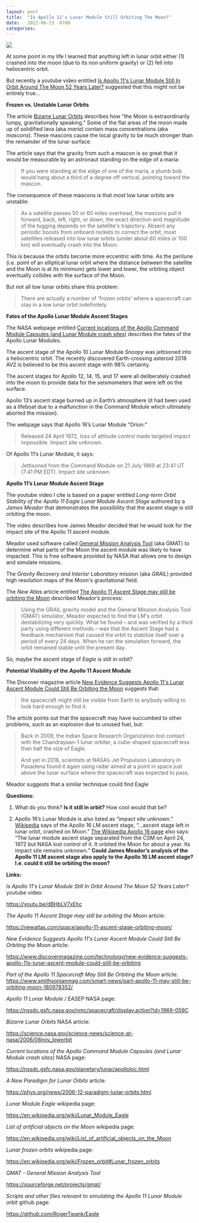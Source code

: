 ```yaml
---
layout: post
title:  "Is Apollo 11's Lunar Module Still Orbiting The Moon?"
date:   2022-08-13 -0700
categories:
---
```

![](/mysteries/images/Apollo11AscentStage.jpg)

At some point in my life I learned that anything left in lunar orbit either (1) crashed into the moon (due to its non uniform gravity) or (2) fell into heliocentric orbit.


But recently a youtube video entitled [Is Apollo 11's Lunar Module Still In Orbit Around The Moon 52 Years Later?](https://youtu.be/dBHbLV7xEhc) suggested that this might not be entirely true…



**Frozen vs. Unstable Lunar Orbits**


The article [Bizarre Lunar Orbits](https://science.nasa.gov/science-news/science-at-nasa/2006/06nov_loworbit) describes how “the Moon is extraordinarily lumpy, gravitationally speaking.”  Some of the flat areas of the moon made up of solidified lava (aka *maria*) contain mass concentrations (aka *mascons*).  These mascons cause the local gravity to be much stronger than the remainder of the lunar surface.


The article says that the gravity from such a mascon is so great that it would be measurable by an astronaut standing on the edge of a maria:

> If you were standing at the edge of one of the maria, a plumb bob would hang about a third of a degree off vertical, pointing toward the mascon.


The consequence of these mascons is that *most* low lunar orbits are unstable:

> As a satellite passes 50 or 60 miles overhead, the mascons pull it forward, back, left, right, or down, the exact direction and magnitude of the tugging depends on the satellite's trajectory. Absent any periodic boosts from onboard rockets to correct the orbit, most satellites released into low lunar orbits (under about 60 miles or 100 km) will eventually crash into the Moon.


This is because the orbits become more eccentric with time.  As the perilune (i.e. point of an elliptical lunar orbit where the distance between the satellite and the Moon is at its minimum) gets lower and lower, the orbiting object eventually collides with the surface of the Moon.


But not all low lunar orbits share this problem:

> There are actually a number of 'frozen orbits' where a spacecraft can stay in a low lunar orbit indefinitely.



**Fates of the Apollo Lunar Module Ascent Stages**


The NASA webpage entitled [Current locations of the Apollo Command Module Capsules (and Lunar Module crash sites)](https://nssdc.gsfc.nasa.gov/planetary/lunar/apolloloc.html) describes the fates of the Apollo Lunar Modules.


The ascent stage of the Apollo 10 Lunar Module *Snoopy* was jettisoned into a heliocentric orbit.  The recently discovered Earth-crossing asteroid 2018 AV2 is believed to be this ascent stage with 98% certainty.


The ascent stages for Apollo 12, 14, 15, and 17 were all deliberately crashed into the moon to provide data for the seismometers that were left on the surface.


Apollo 13’s ascent stage burned up in Earth’s atmosphere (it had been used as a lifeboat due to a malfunction in the Command Module which ultimately aborted the mission).


The webpage says that Apollo 16’s Lunar Module “Orion:”

> Released 24 April 1972, loss of attitude control made targeted impact impossible.  Impact site unknown.


Of Apollo 11’s Lunar Module, it says:

> Jettisoned from the Command Module on 21 July 1969 at 23:41 UT (7:41 PM EDT).  Impact site unknown.

**Apollo 11’s Lunar Module Ascent Stage**


The youtube video I cite is based on a paper entitled *Long-term Orbit Stability of the Apollo 11 Eagle Lunar Module Ascent Stage* authored by a *James Meador* that demonstrates the possibility that the ascent stage is still orbiting the moon.


The video describes how James Meador decided that he would look for the impact site of the Apollo 11 ascent module.


Meador used software called [General Mission Analysis Tool](https://sourceforge.net/projects/gmat/) (aka GMAT) to determine what parts of the Moon the ascent module was likely to have impacted.  This is free software provided by NASA that allows one to design and simulate missions.


The *Gravity Recovery and Interior Laboratory* mission (aka *GRAIL*) provided high resolution maps of the Moon's gravitational field.


The *New Atlas* article entitled [The Apollo 11 Ascent Stage may still be orbiting the Moon](https://newatlas.com/space/apollo-11-ascent-stage-orbiting-moon/) described Meador’s process:

> Using the GRAIL gravity model and the General Mission Analysis Tool (GMAT) simulator, Meador expected to find the LM's orbit destabilizing very quickly. What he found – and was verified by a third party using different methods – was that the Ascent Stage had a feedback mechanism that caused the orbit to stabilize itself over a period of every 24 days. When he ran the simulation forward, the orbit remained stable until the present day.


So, maybe the ascent stage of *Eagle* is still in orbit?









**Potential Visibility of the Apollo 11 Ascent Module**

The Discover magazine article [New Evidence Suggests Apollo 11's Lunar Ascent Module Could Still Be Orbiting the Moon](https://www.discovermagazine.com/technology/new-evidence-suggests-apollo-11s-lunar-ascent-module-could-still-be-orbiting) suggests that:

> the spacecraft might still be visible from Earth to anybody willing to look hard enough to find it.


The article points out that the spacecraft may have succumbed to other problems, such as an explosion due to unused fuel, but:

> Back in 2009, the Indian Space Research Organization lost contact with the Chandrayaan-1 lunar orbiter, a cube-shaped spacecraft less than half the size of Eagle.
> 
> And yet in 2016, scientists at NASA’s Jet Propulsion Laboratory in Pasadena found it again using radar aimed at a point in space just above the lunar surface where the spacecraft was expected to pass.


Meador suggests that a similar technique could find Eagle









**Questions:**


1. What do you think?  **Is it still in orbit?**  How cool would that be?

1. Apollo 16’s Lunar Module is also listed as “impact site unknown.”  [Wikipedia](https://en.wikipedia.org/wiki/Apollo_Lunar_Module#Lunar_modules_produced) says of the Apollo 16 LM ascent stage, “...ascent stage left in lunar orbit, crashed on Moon.”  [The Wikipedia Apollo 16 page](https://en.wikipedia.org/wiki/Apollo_16#Locations_of_spacecraft_and_other_equipment) also says:  “The lunar module ascent stage separated from the CSM on April 24, 1972 but NASA lost control of it.  It orbited the Moon for about a year.  Its impact site remains unknown.”  **Could James Meador’s analysis of the Apollo 11 LM ascent stage also apply to the Apollo 16 LM ascent stage?  I.e. could it still be orbiting the moon?**











**Links:**


*Is Apollo 11's Lunar Module Still In Orbit Around The Moon 52 Years Later?* youtube video:

<https://youtu.be/dBHbLV7xEhc>


*The Apollo 11 Ascent Stage may still be orbiting the Moon* article:

<https://newatlas.com/space/apollo-11-ascent-stage-orbiting-moon/>


*New Evidence Suggests Apollo 11's Lunar Ascent Module Could Still Be Orbiting the Moon* article:

<https://www.discovermagazine.com/technology/new-evidence-suggests-apollo-11s-lunar-ascent-module-could-still-be-orbiting>


*Part of the Apollo 11 Spacecraft May Still Be Orbiting the Moon* article:
<https://www.smithsonianmag.com/smart-news/part-apollo-11-may-still-be-orbiting-moon-180978352/>


*Apollo 11 Lunar Module / EASEP* NASA page:

<https://nssdc.gsfc.nasa.gov/nmc/spacecraft/display.action?id=1969-059C>



*Bizarre Lunar Orbits* NASA article:

<https://science.nasa.gov/science-news/science-at-nasa/2006/06nov_loworbit>


*Current locations of the Apollo Command Module Capsules (and Lunar Module crash sites)* NASA page:

<https://nssdc.gsfc.nasa.gov/planetary/lunar/apolloloc.html>



*A New Paradigm for Lunar Orbits* article:

<https://phys.org/news/2006-12-paradigm-lunar-orbits.html>



*Lunar Module Eagle* wikipedia page:

<https://en.wikipedia.org/wiki/Lunar_Module_Eagle>


*List of artificial objects on the Moon* wikipedia page:

<https://en.wikipedia.org/wiki/List_of_artificial_objects_on_the_Moon>



*Lunar frozen orbits* wikipedia page:

<https://en.wikipedia.org/wiki/Frozen_orbit#Lunar_frozen_orbits>



*GMAT - General Mission Analysis Tool*

<https://sourceforge.net/projects/gmat/>



*Scripts and other files relevant to simulating the Apollo 11 Lunar Module orbit* github page:

<https://github.com/RogerTwank/Eagle>
